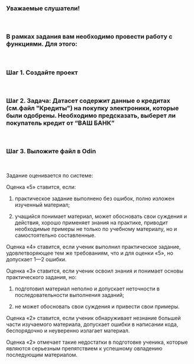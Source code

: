 <h3>Уважаемые слушатели!</h3><br>

<h3>В рамках задания вам необходимо провести работу с функциями. Для этого:</h3><br>

<h3>Шаг 1. Создайте проект</h3><br>

<h3>Шаг 2. Задача: Датасет содержит данные о кредитах (см.файл "Кредиты") на покупку электроники, которые были одобрены. Необходимо предсказать, выберет ли покупатель кредит от “ВАШ БАНК”</h3><br>

<h3>Шаг 3. Выложите файл в Odin</h3><br>

Задание оценивается по системе:<br>

Оценка «5» ставится, если: <br>

1) практическое задание  выполнено без ошибок, полно изложен изученный материал; <br>

2) учащийся   понимает материал, может обосновать свои суждения и действия, хорошо применяет знания на практике, приводит необходимые примеры не только по учебному материалу, но и самостоятельно составленные.<br>

Оценка «4» ставится, если ученик выполнил практическое задание, удовлетворяющее тем же требованиям, что и для оценки «5», но допускает 1—2 ошибки.<br>

Оценка «3» ставится, если ученик освоил знания и понимает основы практического задания, но: <br>

1) подготовил материал неполно и допускает неточности в последовательности выполнения заданий; <br>

2) не может обосновать свои суждения и привести свои примеры.<br>

Оценка «2» ставится, если ученик обнаруживает незнание большей части изучаемого материала, допускает ошибки в написании кода, беспорядочно и неуверенно излагает материал.<br>

Оценка «2» отмечает такие недостатки в подготовке ученика, которые являются серьезным препятствием к успешному овладению последующим материалом.<br>
